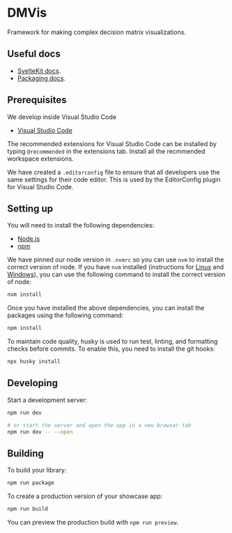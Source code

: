 # DMVis

Framework for making complex decision matrix visualizations.

## Useful docs

- [SvelteKit docs](https://kit.svelte.dev/docs).
- [Packaging docs](https://kit.svelte.dev/docs/packaging).

## Prerequisites

We develop inside Visual Studio Code

- [Visual Studio Code](https://code.visualstudio.com/download)

The recommended extensions for Visual Studio Code can be installed by typing
`@recommended` in the extensions tab. Install all the recmmended workspace
extensions.

We have created a `.editorconfig` file to ensure that all developers use the same
settings for their code editor. This is used by the EditorConfig plugin for
Visual Studio Code.

## Setting up

You will need to install the following dependencies:

- [Node.js](https://nodejs.org/en/download/)
- [npm](https://www.npmjs.com/get-npm)

We have pinned our node version in `.nvmrc` so you can use `nvm` to install the
correct version of node. If you have `nvm` installed (instructions for
[Linux](https://github.com/nvm-sh/nvm) and
[Windows](https://github.com/coreybutler/nvm-windows)),
you can use the following command to install the correct version of node:

```bash
nvm install
```

Once you have installed the above dependencies, you can install the packages
using the following command:

```bash
npm install
```

To maintain code quality, husky is used to run test, linting, and formatting checks
before commits. To enable this, you need to install the git hooks:

```bash
npx husky install
```

## Developing

Start a development server:

```bash
npm run dev

# or start the server and open the app in a new browser tab
npm run dev -- --open
```

## Building

To build your library:

```bash
npm run package
```

To create a production version of your showcase app:

```bash
npm run build
```

You can preview the production build with `npm run preview`.
